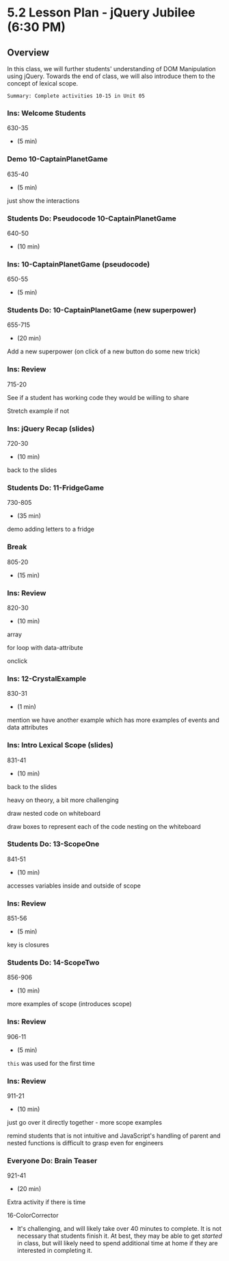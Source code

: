 # 5.2 Lesson Plan - jQuery Jubilee (6:30 PM)

## Overview

In this class, we will further students' understanding of DOM Manipulation using jQuery. Towards the end of class, we will also introduce them to the concept of lexical scope.

`Summary: Complete activities 10-15 in Unit 05`

### Ins: Welcome Students

630-35

- (5 min)

### Demo 10-CaptainPlanetGame

635-40

- (5 min)

just show the interactions

### Students Do: Pseudocode 10-CaptainPlanetGame

640-50

- (10 min)

### Ins: 10-CaptainPlanetGame (pseudocode)

650-55

- (5 min)

### Students Do: 10-CaptainPlanetGame (new superpower)

655-715

- (20 min)

Add a new superpower (on click of a new button do some new trick)

### Ins: Review

715-20

See if a student has working code they would be willing to share

Stretch example if not

### Ins: jQuery Recap (slides)

720-30

- (10 min)

back to the slides

### Students Do: 11-FridgeGame

730-805

- (35 min)

demo adding letters to a fridge

### Break

805-20

- (15 min)

### Ins: Review

820-30

- (10 min)

array

for loop with data-attribute

onclick

### Ins: 12-CrystalExample

830-31

- (1 min)

mention we have another example which has more examples of events and data attributes

### Ins: Intro Lexical Scope (slides)

831-41

- (10 min)

back to the slides

heavy on theory, a bit more challenging

draw nested code on whiteboard

draw boxes to represent each of the code nesting on the whiteboard

### Students Do: 13-ScopeOne

841-51

- (10 min)

accesses variables inside and outside of scope

### Ins: Review

851-56

- (5 min)

key is closures

### Students Do: 14-ScopeTwo

856-906

- (10 min)

more examples of scope (introduces scope)

### Ins: Review

906-11

- (5 min)

`this` was used for the first time

### Ins: Review

911-21

- (10 min)

just go over it directly together - more scope examples

remind students that is not intuitive and JavaScript's handling of parent and nested functions is difficult to grasp even for engineers

### Everyone Do: Brain Teaser

921-41

- (20 min)

Extra activity if there is time

16-ColorCorrector

- It's challenging, and will likely take over 40 minutes to complete. It is not necessary that students finish it. At best, they may be able to get _started_ in class, but will likely need to spend additional time at home if they are interested in completing it.
